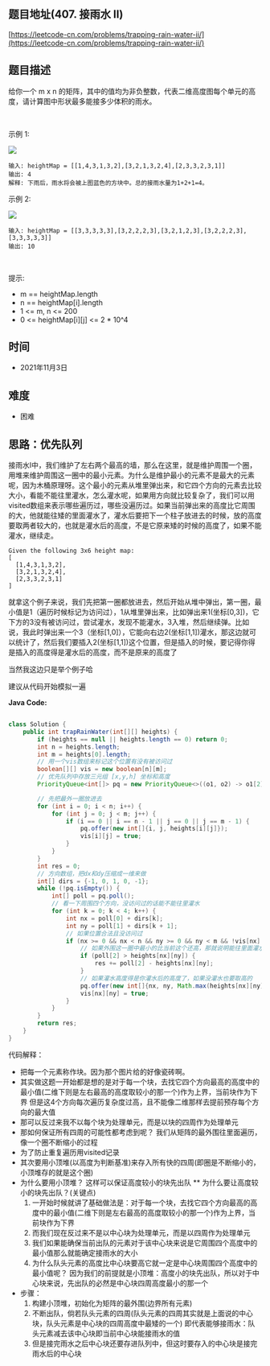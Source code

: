 
## 题目地址(407. 接雨水 II)

[https://leetcode-cn.com/problems/trapping-rain-water-ii/](https://leetcode-cn.com/problems/trapping-rain-water-ii/)

## 题目描述


给你一个 m x n 的矩阵，其中的值均为非负整数，代表二维高度图每个单元的高度，请计算图中形状最多能接多少体积的雨水。

 

示例 1:

![](https://assets.leetcode.com/uploads/2021/04/08/trap1-3d.jpg)
```
输入: heightMap = [[1,4,3,1,3,2],[3,2,1,3,2,4],[2,3,3,2,3,1]]
输出: 4
解释: 下雨后，雨水将会被上图蓝色的方块中。总的接雨水量为1+2+1=4。
```

示例 2:

![](https://assets.leetcode.com/uploads/2021/04/08/trap2-3d.jpg)

```
输入: heightMap = [[3,3,3,3,3],[3,2,2,2,3],[3,2,1,2,3],[3,2,2,2,3],[3,3,3,3,3]]
输出: 10
```

 

提示:

- m == heightMap.length
- n == heightMap[i].length
- 1 <= m, n <= 200
- 0 <= heightMap[i][j] <= 2 * 10^4


## 时间

- 2021年11月3日

## 难度

- 困难

## 思路：优先队列

接雨水I中，我们维护了左右两个最高的墙，那么在这里，就是维护周围一个圈，用堆来维护周围这一圈中的最小元素。为什么是维护最小的元素不是最大的元素呢，因为木桶原理呀。这个最小的元素从堆里弹出来，和它四个方向的元素去比较大小，看能不能往里灌水，怎么灌水呢，如果用方向就比较复杂了，我们可以用visited数组来表示哪些遍历过，哪些没遍历过。如果当前弹出来的高度比它周围的大，他就能往矮的里面灌水了，灌水后要把下一个柱子放进去的时候，放的高度要取两者较大的，也就是灌水后的高度，不是它原来矮的时候的高度了，如果不能灌水，继续走。

```
Given the following 3x6 height map:
[
  [1,4,3,1,3,2],
  [3,2,1,3,2,4],
  [2,3,3,2,3,1]
]
```

就拿这个例子来说，我们先把第一圈都放进去，然后开始从堆中弹出，第一圈，最小值是1（遍历时候标记为访问过），1从堆里弹出来，比如弹出来1(坐标[0,3])，它下方的3没有被访问过，尝试灌水，发现不能灌水，3入堆，然后继续弹。比如说，我此时弹出来一个3（坐标[1,0]），它能向右边2(坐标[1,1])灌水，那这边就可以统计了，然后我们要插入2(坐标[1,1])这个位置，但是插入的时候，要记得你得是插入的高度得是灌水后的高度，而不是原来的高度了

当然我这边只是举个例子哈


建议从代码开始模拟一遍

**Java Code:**

```java

class Solution {
    public int trapRainWater(int[][] heights) {
        if (heights == null || heights.length == 0) return 0;
        int n = heights.length;
        int m = heights[0].length;
        // 用一个vis数组来标记这个位置有没有被访问过
        boolean[][] vis = new boolean[n][m];
        // 优先队列中存放三元组 [x,y,h] 坐标和高度
        PriorityQueue<int[]> pq = new PriorityQueue<>((o1, o2) -> o1[2] - o2[2]);

        // 先把最外一圈放进去
        for (int i = 0; i < n; i++) {
            for (int j = 0; j < m; j++) {
                if (i == 0 || i == n - 1 || j == 0 || j == m - 1) {
                    pq.offer(new int[]{i, j, heights[i][j]});
                    vis[i][j] = true;
                }
            }
        }
        int res = 0;
        // 方向数组，把dx和dy压缩成一维来做
        int[] dirs = {-1, 0, 1, 0, -1};
        while (!pq.isEmpty()) {
            int[] poll = pq.poll();
            // 看一下周围四个方向，没访问过的话能不能往里灌水
            for (int k = 0; k < 4; k++) {
                int nx = poll[0] + dirs[k];
                int ny = poll[1] + dirs[k + 1];
                // 如果位置合法且没访问过
                if (nx >= 0 && nx < n && ny >= 0 && ny < m && !vis[nx][ny]) {
                    // 如果外围这一圈中最小的比当前这个还高，那就说明能往里面灌水啊
                    if (poll[2] > heights[nx][ny]) {
                        res += poll[2] - heights[nx][ny];
                    }
                    // 如果灌水高度得是你灌水后的高度了，如果没灌水也要取高的
                    pq.offer(new int[]{nx, ny, Math.max(heights[nx][ny], poll[2])});
                    vis[nx][ny] = true;
                }
            }
        }
        return res;
    }
}

```

代码解释：

* 把每一个元素称作块。因为那个图片给的好像瓷砖啊。
* 其实做这题一开始都是想的是对于每一个块，去找它四个方向最高的高度中的最小值(二维下则是左右最高的高度取较小的那一个)作为上界，当前块作为下界
  但是这4个方向每次遍历复杂度过高，且不能像二维那样去提前预存每个方向的最大值
* 那可以反过来我不以每个块为处理单元，而是以块的四周作为处理单元
* 那如何保证所有四周的可能性都考虑到呢？
  我们从矩阵的最外围往里面遍历，像一个圈不断缩小的过程
* 为了防止重复遍历用visited记录
* 其次要用小顶堆(以高度为判断基准)来存入所有快的四周(即圈是不断缩小的，小顶堆存的就是这个圈)
* 为什么要用小顶堆？
  这样可以保证高度较小的块先出队
** 为什么要让高度较小的块先出队？(关键点)
  1. 一开始时候就讲了基础做法是：对于每一个块，去找它四个方向最高的高度中的最小值(二维下则是左右最高的高度取较小的那一个)作为上界，当前块作为下界
  2. 而我们现在反过来不是以中心块为处理单元，而是以四周作为处理单元
  3. 我们如果能确保当前出队的元素对于该中心块来说是它周围四个高度中的最小值那么就能确定接雨水的大小
  4. 为什么队头元素的高度比中心块要高它就一定是中心块周围四个高度中的最小值呢？
     因为我们的前提就是小顶堆：高度小的块先出队，所以对于中心块来说，先出队的必然是中心块四周高度最小的那一个
* 步骤：
  1. 构建小顶堆，初始化为矩阵的最外围(边界所有元素)
  2. 不断出队，倘若队头元素的四周(队头元素的四周其实就是上面说的中心块，队头元素是中心块的四周高度中最矮的一个)
     即代表能够接雨水：队头元素减去该中心块即当前中心块能接雨水的值
  3. 但是接完雨水之后中心块还要存进队列中，但这时要存入的中心块是接完雨水后的中心块


